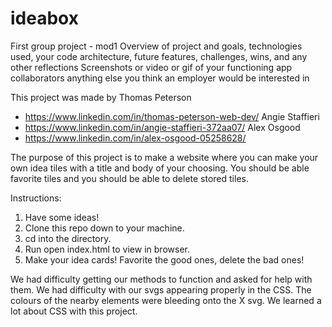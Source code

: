 # ideabox
First group project - mod1
Overview of project and goals, technologies used, your code architecture, future features, challenges, wins, and any other reflections
Screenshots or video or gif of your functioning app
collaborators
anything else you think an employer would be interested in

This project was made by
Thomas Peterson
- https://www.linkedin.com/in/thomas-peterson-web-dev/
Angie Staffieri
- https://www.linkedin.com/in/angie-staffieri-372aa07/
Alex Osgood
- https://www.linkedin.com/in/alex-osgood-05258628/

The purpose of this project is to make a website where you can make your own idea tiles with a title and body of your choosing. You should be able favorite tiles and you should be able to delete stored tiles.

Instructions:
1. Have some ideas!
2. Clone this repo down to your machine.
3. cd into the directory.
4. Run open index.html to view in browser.
5. Make your idea cards! Favorite the good ones, delete the bad ones!

We had difficulty getting our methods to function and asked for help with them. We had difficulty with our svgs appearing properly in the CSS. The colours of the nearby elements were bleeding onto the X svg.
We learned a lot about CSS with this project.
